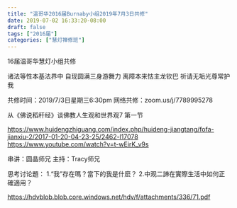 ```yaml
---
title: "温哥华2016届Burnaby小组2019年7月3日共修"
date: 2019-07-02 16:33:20-08:00
draft: false
tags: ["2016届"]
categories: ["慧灯禅修班"]
---
```

16届温哥华慧灯小组共修

诸法等性本基法界中
自现圆满三身游舞力
离障本来怙主龙钦巴
祈请无垢光尊常护我

共修时间：2019/7/3日星期三6:30pm
网络共修：zoom.us/j/7789995278

 从《佛说稻秆经》谈佛教人生观和世界观7  第一节 

https://www.huidengzhiguang.com/index.php/huideng-jiangtang/fofa-jianxiu-2/2017-01-20-04-23-25/2462-l17078
https://www.youtube.com/watch?v=t-wEirK_v9s

串讲：圆晶师兄
主持：Tracy师兄

思考讨论題：
1.“我”存在嗎？當下的我是什麽？
2.中观二諦在實際生活中如何正確適用？

 https://hdvblob.blob.core.windows.net/hdv/f/attachments/336/71.pdf
